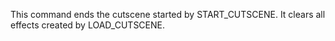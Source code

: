 This command ends the cutscene started by START_CUTSCENE. It clears all effects created by LOAD_CUTSCENE.
